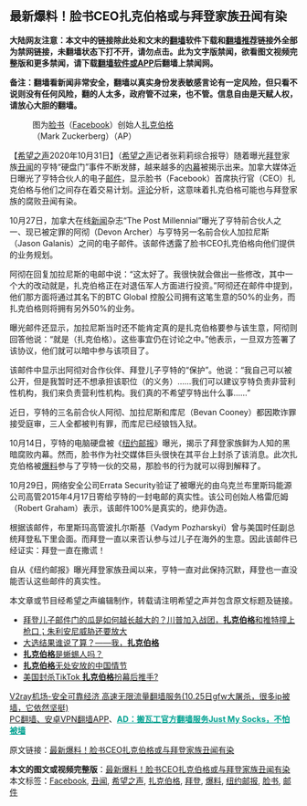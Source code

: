  <h2>最新爆料！脸书CEO扎克伯格或与拜登家族丑闻有染</h2> <p class="notice"><b>大陆网友注意：本文中的链接除此处和文末的<a href="https://github.com/bannedbook/fanqiang" >翻墙</a>软件下载和<a href="https://github.com/killgcd/justmysocks/blob/master/README.md">翻墙推荐</a>链接外全部为禁网链接，未翻墙状态下打不开，请勿点击。此为文字版禁闻，欲看图文视频完整版和更多禁闻，请下载<a href="https://github.com/bannedbook/fanqiang">翻墙软件或APP</a>后翻墙上禁闻网。</p><p>备注：翻墙看新闻非常安全，翻墙以真实身份发表敏感言论有一定风险，但只看不说则没有任何风险，翻的人太多，政府管不过来，也不管。信息自由是天赋人权，请放心大胆的翻墙。</b></p>  <div class="entry"> <figure><figcaption>图为<a href="https://www.bannedbook.org/bnews/tag/%e8%84%b8%e4%b9%a6/" class="st_tag internal_tag" rel="tag" title="标签 脸书 下的日志">脸书</a>（<a href="https://www.bannedbook.org/bnews/tag/facebook/" class="st_tag internal_tag" rel="tag" title="标签 Facebook 下的日志">Facebook</a>）创始人<a href="https://www.bannedbook.org/bnews/tag/%e6%89%8e%e5%85%8b%e4%bc%af%e6%a0%bc/" class="st_tag internal_tag" rel="tag" title="标签 扎克伯格 下的日志">扎克伯格</a>（Mark Zuckerberg）（AP）</figcaption></figure> <p>【<span class='wp_keywordlink_affiliate'><a href="https://www.soundofhope.org" title="希望之声" target="_blank">希望之声</a></span>2020年10月31日】（<a href="https://www.bannedbook.org/bnews/tag/%e5%b8%8c%e6%9c%9b%e4%b9%8b%e5%a3%b0/" class="st_tag internal_tag" rel="tag" title="标签 希望之声 下的日志">希望之声</a>记者张莉莉综合报导）随着曝光<a href="https://www.bannedbook.org/bnews/tag/%e6%8b%9c%e7%99%bb/" class="st_tag internal_tag" rel="tag" title="标签 拜登 下的日志">拜登</a>家族<a href="https://www.bannedbook.org/bnews/tag/%e4%b8%91%e9%97%bb/" class="st_tag internal_tag" rel="tag" title="标签 丑闻 下的日志">丑闻</a>的亨特“硬盘门”事件不断发酵，越来越多的<span class='wp_keywordlink_affiliate'><a href="https://www.bannedbook.org/bnews/ccpdope/" title="中共高层内幕" target="_blank">内幕</a></span>被揭示出来。加拿大媒体近日曝光了亨特合伙人的电子<a href="https://www.bannedbook.org/bnews/tag/%E9%82%AE%E4%BB%B6/" class="st_tag internal_tag" rel="tag" title="标签 邮件 下的日志">邮件</a>，显示脸书（Facebook）首席执行官（CEO）扎克伯格与他们之间存在着交易计划。<span class='wp_keywordlink_affiliate'><a href="https://www.bannedbook.org/bnews/comments/" title="新闻评论" target="_blank">评论</a></span>分析，这意味着扎克伯格可能也与拜登家族的腐败丑闻有染。</p> <p>10月27日，加拿大在线<span class='wp_keywordlink_affiliate'><a href="https://www.bannedbook.org/" title="新闻">新闻</a></span>杂志“The Post Millennial”曝光了亨特前合伙人之一、现已被定罪的阿彻（Devon Archer）与亨特另一名前合伙人加拉尼斯（Jason Galanis）之间的电子邮件。该邮件透露了脸书CEO扎克伯格向他们提供的业务规划。</p> <p>阿彻在回复加拉尼斯的电邮中说：“这太好了。我很快就会做出一些修改，其中一个大的改动就是，扎克伯格正在对退伍军人方面进行投资。”阿彻还在邮件中提到，他们那方面将通过其名下的BTC Global 控股公司拥有这笔生意的50%的业务，而扎克伯格则将拥有另外50%的业务。</p>  <p>曝光邮件还显示，加拉尼斯当时还不能肯定真的是扎克伯格要参与该生意，阿彻则回答他说：“就是（扎克伯格）。这些事宜仍在讨论之中。”他表示，一旦双方签署了该协议，他们就可以暗中参与该项目了。</p> <p>该邮件中显示出阿彻对合作伙伴、拜登儿子亨特的“保护”。他说：“我自己可以被公开，但是我暂时还不想承担该职位（的义务）&#8230;&#8230;我们可以建议亨特负责非营利性机构，我们来负责营利性机构。我们真的不希望亨特出什么事&#8230;&#8230;”</p> <p></p>  <p>近日，亨特的三名前合伙人阿彻、加拉尼斯和库尼（Bevan Cooney）都因欺诈罪接受庭审，三人全都被判有罪，而库尼已经锒铛入狱。</p> <p>10月14日，亨特的电脑硬盘被《<a href="https://www.bannedbook.org/bnews/tag/%e7%ba%bd%e7%ba%a6%e9%82%ae%e6%8a%a5/" class="st_tag internal_tag" rel="tag" title="标签 纽约邮报 下的日志">纽约邮报</a>》曝光，揭示了拜登家族鲜为人知的黑暗腐败内幕。然而，脸书作为社交媒体巨头很快在其平台上封杀了该消息。此次扎克伯格被<a href="https://www.bannedbook.org/bnews/tag/%E7%88%86%E6%96%99/" class="st_tag internal_tag" rel="tag" title="标签 爆料 下的日志">爆料</a>参与了亨特一伙的交易，那脸书的行为就可以得到解释了。</p> <p>10月29日，网络安全公司Errata Security验证了被曝光的由乌克兰布里斯玛能源公司高管2015年4月17日寄给亨特的一封电邮的真实性。该公司创始人格雷厄姆（Robert Graham）表示，该邮件100%是真实的，绝非伪造。</p>  <p>根据该邮件，布里斯玛高管波扎尔斯基（Vadym Pozharskyi）曾与美国时任副总统拜登私下里会面。而拜登一直以来否认参与过儿子在海外的生意。因此该邮件已经证实：拜登一直在撒谎！</p> <p>自从《纽约邮报》曝光拜登家族丑闻以来，亨特一直对此保持沉默，拜登也一直没能否认这些邮件的真实性。</p> <p>本文章或节目经希望之声编辑制作，转载请注明希望之声并包含原文标题及链接。</p>  <ul class='op-related-articles' title='相关阅读'> <li><a href='https://www.bannedbook.org/bnews/bannedvideo/20201015/1414241.html' target='_blank'>拜登儿子邮件门的瓜是如何越长越大的？川普加入战团，<b>扎克伯格</b>和推特撞上枪口；朱利安尼威胁还要放大</a></li> <li><a href='https://www.bannedbook.org/bnews/comments/20200914/1396177.html' target='_blank'>大选结果谁说了算？——我，<b>扎克伯格</b></a></li> <li><a href='https://www.bannedbook.org/bnews/ssgc/20200902/1389535.html' target='_blank'><b>扎克伯格</b>是蜥蜴人吗？</a></li> <li><a href='https://www.bannedbook.org/bnews/headline/20200901/1388950.html' target='_blank'><b>扎克伯格</b>无处安放的中国情节</a></li> <li><a href='https://www.bannedbook.org/bnews/baitai/20200825/1385529.html' target='_blank'>美国封杀TikTok <b>扎克伯格</b>扮幕后推手?</a></li> </ul> <p class="texttj"> <a href="https://www.bannedbook.org/forum23/topic22702.html" target="_blank">V2ray机场-安全可靠经济 高速无限流量翻墙服务(10.25日gfw大屠杀，很多ip被墙，它依然坚挺)</a><br/> <a href="https://github.com/bannedbook/fanqiang/wiki/%E7%A6%81%E9%97%BB%E7%BD%91%E5%AE%89%E5%8D%93%E7%BF%BB%E5%A2%99%E6%96%B0%E9%97%BBAPP" target="_blank">PC翻墙、安卓VPN翻墙APP</a>、<span onclick="window.open('https://github.com/killgcd/justmysocks/blob/master/README.md')" style="font-weight:bold;color:#00A191;cursor:pointer;text-decoration:underline;outline:none">AD：搬瓦工官方翻墙服务Just My Socks，不怕被墙</span></p><p>原文链接：<a class="src_link"  href="https://www.soundofhope.org/post/437983" target="_blank">最新爆料！脸书CEO扎克伯格或与拜登家族丑闻有染</a></p><a name='sharetosocial'></a>       <div><b>本文的图文或视频完整版</b>：<a href='https://www.bannedbook.org/bnews/comments/20201101/1423589.html'>最新爆料！脸书CEO扎克伯格或与拜登家族丑闻有染</a></div>  </div><!--END ENTRY--> <div class="postfooter"> <div>本文标签：<a href="https://www.bannedbook.org/bnews/tag/facebook/" rel="tag">Facebook</a>, <a href="https://www.bannedbook.org/bnews/tag/%e4%b8%91%e9%97%bb/" rel="tag">丑闻</a>, <a href="https://www.bannedbook.org/bnews/tag/%e5%b8%8c%e6%9c%9b%e4%b9%8b%e5%a3%b0/" rel="tag">希望之声</a>, <a href="https://www.bannedbook.org/bnews/tag/%e6%89%8e%e5%85%8b%e4%bc%af%e6%a0%bc/" rel="tag">扎克伯格</a>, <a href="https://www.bannedbook.org/bnews/tag/%e6%8b%9c%e7%99%bb/" rel="tag">拜登</a>, <a href="https://www.bannedbook.org/bnews/tag/%E7%88%86%E6%96%99/" rel="tag">爆料</a>, <a href="https://www.bannedbook.org/bnews/tag/%e7%ba%bd%e7%ba%a6%e9%82%ae%e6%8a%a5/" rel="tag">纽约邮报</a>, <a href="https://www.bannedbook.org/bnews/tag/%e8%84%b8%e4%b9%a6/" rel="tag">脸书</a>, <a href="https://www.bannedbook.org/bnews/tag/%E9%82%AE%E4%BB%B6/" rel="tag">邮件</a></div>  </div><!--END POSTFOOTER--> 